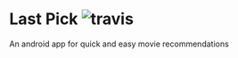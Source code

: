 # Last Pick ![travis](https://travis-ci.org/jbruckne/LastPick.svg?branch=master)
An android app for quick and easy movie recommendations
